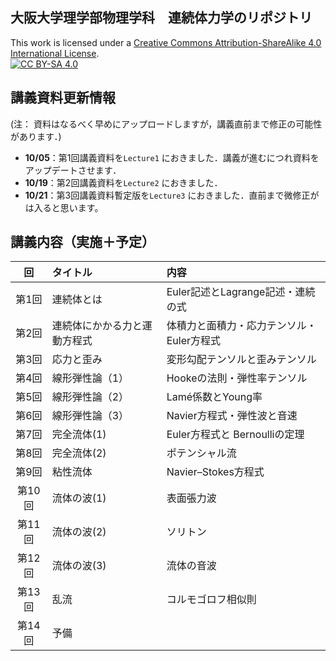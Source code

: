 ## 大阪大学理学部物理学科　連続体力学のリポジトリ
This work is licensed under a
[Creative Commons Attribution-ShareAlike 4.0 International License][cc-by-sa].<br>
[![CC BY-SA 4.0][cc-by-sa-image]][cc-by-sa]

[cc-by-sa]: http://creativecommons.org/licenses/by-sa/4.0/
[cc-by-sa-image]: https://licensebuttons.net/l/by-sa/4.0/88x31.png
[cc-by-sa-shield]: https://img.shields.io/badge/License-CC%20BY--SA%204.0-lightgrey.svg

## 講義資料更新情報
 (注： 資料はなるべく早めにアップロードしますが，講義直前まで修正の可能性があります．)
- **10/05**：第1回講義資料を`Lecture1` におきました．講義が進むにつれ資料をアップデートさせます．
- **10/19**：第2回講義資料を`Lecture2` におきました．
- **10/21**：第3回講義資料暫定版を`Lecture3` におきました．直前まで微修正がは入ると思います。

## 講義内容（実施＋予定）

| 回 | タイトル | 内容 |
|:------:|:-----------|:------|
| 第1回  | 連続体とは | Euler記述とLagrange記述・連続の式 |
| 第2回  | 連続体にかかる力と運動方程式 | 体積力と面積力・応力テンソル・Euler方程式 |
| 第3回  | 応力と歪み | 変形勾配テンソルと歪みテンソル |
| 第4回  | 線形弾性論（1） | Hookeの法則・弾性率テンソル|
| 第5回  | 線形弾性論（2） | Lamé係数とYoung率 |
| 第6回  | 線形弾性論（3） | Navier方程式・弾性波と音速 |
| 第7回  | 完全流体(1) | Euler方程式と Bernoulliの定理 |
| 第8回  | 完全流体(2) | ポテンシャル流 |
| 第9回  | 粘性流体 | Navier–Stokes方程式 |
| 第10回  | 流体の波(1) | 表面張力波 |
| 第11回  | 流体の波(2) | ソリトン |
| 第12回  | 流体の波(3) | 流体の音波 |
| 第13回  | 乱流 | コルモゴロフ相似則 |
| 第14回  | 予備 |

